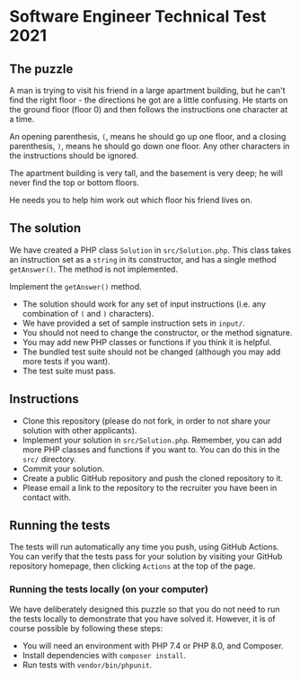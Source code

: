# Software Engineer Technical Test 2021

## The puzzle

A man is trying to visit his friend in a large apartment building, but he can't find the right floor - the directions
he got are a little confusing. He starts on the ground floor (floor 0) and then follows the instructions one character
at a time.

An opening parenthesis, `(`, means he should go up one floor, and a closing parenthesis, `)`, means he should go down
one floor. Any other characters in the instructions should be ignored.

The apartment building is very tall, and the basement is very deep; he will never find the top or bottom floors.

He needs you to help him work out which floor his friend lives on.

## The solution

We have created a PHP class `Solution` in `src/Solution.php`. This class takes an instruction set as a `string` in its
constructor, and has a single method `getAnswer()`. The method is not implemented.

Implement the `getAnswer()` method.

- The solution should work for any set of input instructions (i.e. any combination of `(` and `)` characters).
- We have provided a set of sample instruction sets in `input/`.
- You should not need to change the constructor, or the method signature.
- You may add new PHP classes or functions if you think it is helpful.
- The bundled test suite should not be changed (although you may add more tests if you want).
- The test suite must pass.

## Instructions

- Clone this repository (please do not fork, in order to not share your solution with other applicants).
- Implement your solution in `src/Solution.php`. Remember, you can add more PHP classes and functions if you want to.
  You can do this in the `src/` directory.
- Commit your solution.
- Create a public GitHub repository and push the cloned repository to it.
- Please email a link to the repository to the recruiter you have been in contact with.

## Running the tests

The tests will run automatically any time you push, using GitHub Actions. You can verify that the tests pass for your solution
by visiting your GitHub repository homepage, then clicking `Actions` at the top of the page.
 

### Running the tests locally (on your computer)

We have deliberately designed this puzzle so that you do not need to run the tests locally to demonstrate that you have solved it.
However, it is of course possible by following these steps:

- You will need an environment with PHP 7.4 or PHP 8.0, and Composer.
- Install dependencies with `composer install`.
- Run tests with `vendor/bin/phpunit`.
